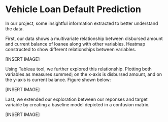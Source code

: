 # Vehicle Loan Default Prediction

In our project, some insightful information extracted to better understand the data.

First, our data shows a multivariate relationship between disbursed amount and current balance of loanee along with other variables. Heatmap constructed to show different relationships between variables.

[INSERT IMAGE]

Using Tableau tool, we further explored this relationship. Plotting both variables as measures summed; on the x-axis is disbursed amount, and on the y-axis is current balance. Figure shown below:

[INSERT IMAGE]

Last, we extended our exploration between our reponses and target variable by creating a baseline model depicted in a confusion matrix.

[INSERT IMAGE]
